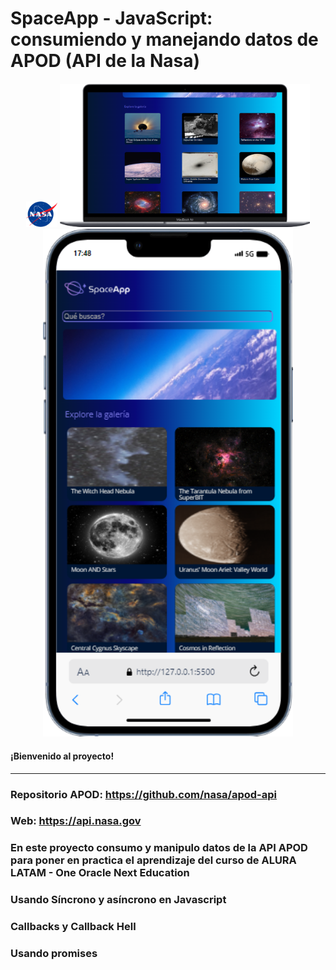 
# SpaceApp - JavaScript: consumiendo y manejando datos de APOD (API de la Nasa)


#### 
<p align="center" >
     <img width="50" heigth="50" src="./assets/nasa_logo.png">
     <img width="400" heigth="400" src="./assets/APOD_mac.png">
     <img width="400" heigth="400" src="./assets/apod_iphone.png">
    
</p>
  


#### ¡Bienvenido al proyecto!
---

### Repositorio APOD: https://github.com/nasa/apod-api
### Web: https://api.nasa.gov 
### En este proyecto consumo y manipulo datos de la API APOD para poner en practica el aprendizaje del curso de ALURA LATAM - One Oracle Next Education
### Usando Síncrono y asíncrono en Javascript
### Callbacks y Callback Hell
### Usando promises
